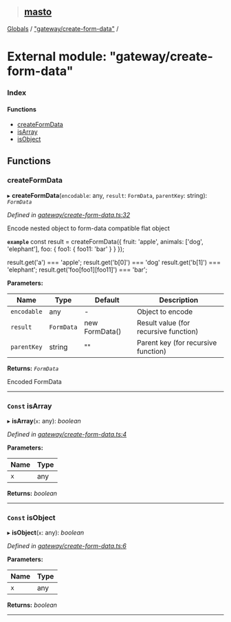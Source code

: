 > ## [masto](../README.md)

[Globals](../globals.md) / ["gateway/create-form-data"](_gateway_create_form_data_.md) /

# External module: "gateway/create-form-data"

### Index

#### Functions

* [createFormData](_gateway_create_form_data_.md#createformdata)
* [isArray](_gateway_create_form_data_.md#const-isarray)
* [isObject](_gateway_create_form_data_.md#const-isobject)

## Functions

###  createFormData

▸ **createFormData**(`encodable`: any, `result`: `FormData`, `parentKey`: string): *`FormData`*

*Defined in [gateway/create-form-data.ts:32](https://github.com/neet/masto.js/blob/635a2aa/src/gateway/create-form-data.ts#L32)*

Encode nested object to form-data compatible flat object

**`example`** 
const result = createFormData({
fruit: 'apple',
animals: ['dog', 'elephant'],
foo: {
foo1: {
foo11: 'bar'
}
}
});

result.get('a') === 'apple';
result.get('b[0]') === 'dog'
result.get('b[1]') === 'elephant';
result.get('foo[foo1][foo11]') === 'bar';

**Parameters:**

Name | Type | Default | Description |
------ | ------ | ------ | ------ |
`encodable` | any | - | Object to encode |
`result` | `FormData` |  new FormData() | Result value (for recursive function) |
`parentKey` | string | "" | Parent key (for recursive function) |

**Returns:** *`FormData`*

Encoded FormData

___

### `Const` isArray

▸ **isArray**(`x`: any): *boolean*

*Defined in [gateway/create-form-data.ts:4](https://github.com/neet/masto.js/blob/635a2aa/src/gateway/create-form-data.ts#L4)*

**Parameters:**

Name | Type |
------ | ------ |
`x` | any |

**Returns:** *boolean*

___

### `Const` isObject

▸ **isObject**(`x`: any): *boolean*

*Defined in [gateway/create-form-data.ts:6](https://github.com/neet/masto.js/blob/635a2aa/src/gateway/create-form-data.ts#L6)*

**Parameters:**

Name | Type |
------ | ------ |
`x` | any |

**Returns:** *boolean*

___
